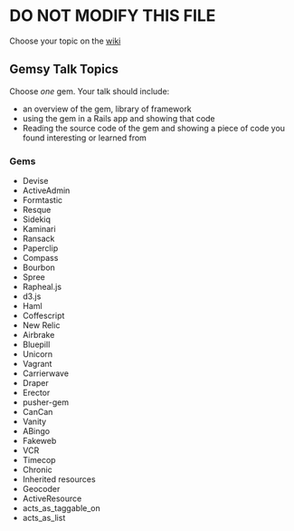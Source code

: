 # DO NOT MODIFY THIS FILE
Choose your topic on the [wiki](./wiki)

## Gemsy Talk Topics

Choose *one* gem.  Your talk should include:
- an overview of the gem, library of framework
- using the gem in a Rails app and showing that code
- Reading the source code of the gem and showing a piece of code you found interesting or learned from


### Gems

* Devise
* ActiveAdmin
* Formtastic
* Resque
* Sidekiq
* Kaminari
* Ransack
* Paperclip
* Compass
* Bourbon
* Spree
* Rapheal.js
* d3.js
* Haml
* Coffescript
* New Relic
* Airbrake
* Bluepill
* Unicorn
* Vagrant
* Carrierwave
* Draper
* Erector
* pusher-gem
* CanCan
* Vanity
* ABingo
* Fakeweb
* VCR
* Timecop
* Chronic
* Inherited resources
* Geocoder
* ActiveResource
* acts_as_taggable_on
* acts_as_list
